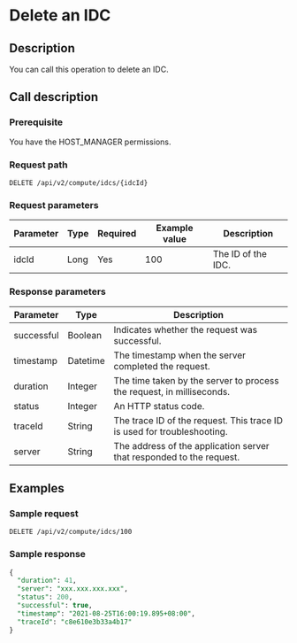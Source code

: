 Delete an IDC
==================================



Description
--------------------------------

You can call this operation to delete an IDC.

Call description
-------------------------------------

### Prerequisite

You have the HOST_MANAGER permissions.

### Request path

`DELETE /api/v2/compute/idcs/{idcId}`

### Request parameters



| Parameter | Type | Required | Example value |    Description     |
|-----------|------|----------|---------------|--------------------|
| idcId     | Long | Yes      | 100           | The ID of the IDC. |



### Response parameters



| Parameter  |   Type   |                               Description                               |
|------------|----------|-------------------------------------------------------------------------|
| successful | Boolean  | Indicates whether the request was successful.                           |
| timestamp  | Datetime | The timestamp when the server completed the request.                    |
| duration   | Integer  | The time taken by the server to process the request, in milliseconds.   |
| status     | Integer  | An HTTP status code.                                                    |
| traceId    | String   | The trace ID of the request. This trace ID is used for troubleshooting. |
| server     | String   | The address of the application server that responded to the request.    |



Examples
-----------------------------

### Sample request

`DELETE /api/v2/compute/idcs/100`

### Sample response

```sql
{
  "duration": 41,
  "server": "xxx.xxx.xxx.xxx",
  "status": 200,
  "successful": true,
  "timestamp": "2021-08-25T16:00:19.895+08:00",
  "traceId": "c8e610e3b33a4b17"
}
```
